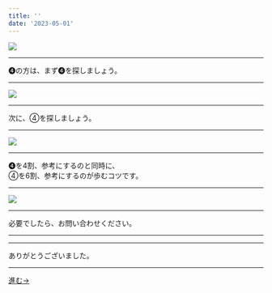 ```yaml
---
title: ''
date: '2023-05-01'
---
```

![](/images/44.jpg)
***
➍の方は、まず➍を探しましょう。
***
![](/images/44_.jpg)
***
次に、④を探しましょう。
***
![](/images/44__.jpg)
***
➍を4割、参考にするのと同時に、    
④を6割、参考にするのが歩むコツです。
***
![](/images/44___.jpg)
***
必要でしたら、お問い合わせください。
***
***
ありがとうございました。
***
[ 進む→ ](https://thebase.in/inquiry/01234567890)
